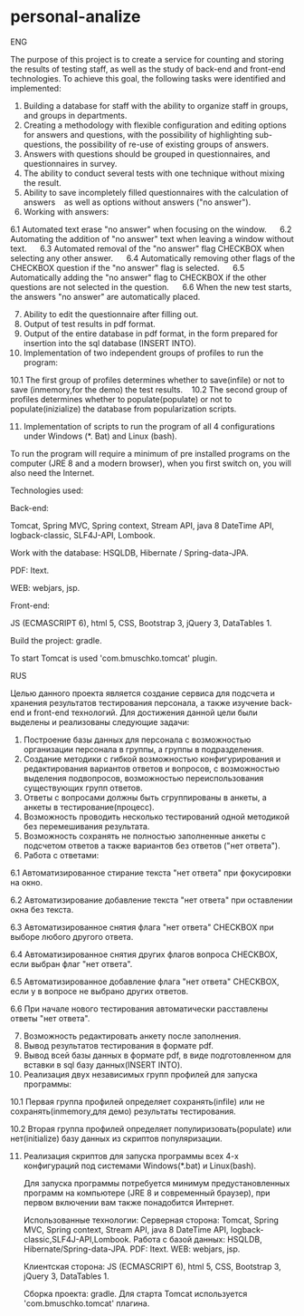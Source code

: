 # personal-analize
ENG

The purpose of this project is to create a service for counting and storing the results of testing staff, as well as
the study of back-end and front-end technologies.
To achieve this goal, the following tasks were identified and implemented:
1. Building a database for staff with the ability to organize staff in groups, and groups in departments.
2. Creating a methodology with flexible configuration and editing options for answers and questions, with the possibility of highlighting sub-questions, the possibility of re-use of existing groups of answers.
3. Answers with questions should be grouped in questionnaires, and questionnaires in survey.
4. The ability to conduct several tests with one technique without mixing the result.
5. Ability to save incompletely filled questionnaires with the calculation of answers
   as well as options without answers ("no answer").
6. Working with answers:

6.1 Automated text erase "no answer" when focusing on the window.
  
  6.2 Automating the addition of "no answer" text when leaving a window without text.
  
  6.3 Automated removal of the "no answer" flag CHECKBOX when selecting any other answer.
  
  6.4 Automatically removing other flags of the CHECKBOX question if the "no answer" flag is selected.
  
  6.5 Automatically adding the "no answer" flag to CHECKBOX if the other questions are not selected in the question.
  
  6.6 When the new test starts, the answers "no answer" are automatically placed.
  
7. Ability to edit the questionnaire after filling out.
8. Output of test results in pdf format.
9. Output of the entire database in pdf format, in the form prepared for insertion into the sql database (INSERT INTO).
10. Implementation of two independent groups of profiles to run the program:

10.1 The first group of profiles determines whether to save(infile) or not to save (inmemory,for the demo) the test results.
  
10.2 The second group of profiles determines whether to populate(populate) or not to populate(inizialize) the database from popularization scripts.

11. Implementation of scripts to run the program of all 4 configurations under Windows (*. Bat) and Linux (bash).

   To run the program will require a minimum of pre installed programs on the computer (JRE 8 and a modern browser), when you first switch on, you will also need the Internet.
        
  
  Technologies used:
  
  Back-end:
  
  Tomcat, Spring MVC, Spring context, Stream API, java 8 DateTime API, logback-classic, SLF4J-API, Lombook.

Work with the database: HSQLDB, Hibernate / Spring-data-JPA.
 
 PDF: Itext.
   
 
 WEB: webjars, jsp.
   
   
   Front-end:
   
  
  JS (ECMASCRIPT 6), html 5, CSS, Bootstrap 3, jQuery 3, DataTables 1.
    
   
   Build the project: gradle.
   
  
  To start Tomcat is used 'com.bmuschko.tomcat' plugin.

RUS

Целью данного проекта является создание сервиса для подсчета и хранения результатов тестирования персонала, а также 
изучение back-end и front-end технологий.
Для достижения данной цели были выделены и реализованы следующие задачи:
1. Построение базы данных для персонала с возможностью организации персонала в группы, а группы в подразделения.
2. Создание методики с гибкой возможностью конфигурирования и редактирования вариантов ответов и вопросов, с возможностью выделения подвопросов, возможностью переиспользования существующих групп ответов.
3. Ответы с вопросами должны быть сгруппированы в анкеты, а анкеты в тестирование(процесс). 
4. Возможность проводить несколько тестирований одной методикой без перемешивания результата.
5. Возможность сохранять не полностью заполненные анкеты с подсчетом ответов 
   а также вариантов без ответов ("нет ответа").
6. Работа с ответами:

6.1 Автоматизированное стирание текста "нет ответа" при фокусировки на окно.
  
  6.2 Автоматизирование добавление текста "нет ответа" при оставлении окна без текста.
  
  6.3 Автоматизированное снятия флага "нет ответа" CHECKBOX при выборе любого другого ответа.
  
  6.4 Автоматизированное снятия других флагов вопроса CHECKBOX, если выбран флаг  "нет ответа".
  
  6.5 Автоматизированное добавление флага "нет ответа" CHECKBOX, если у в вопросе не выбрано других ответов.
  
  6.6 При начале нового тестирования автоматически расставлены ответы "нет ответа".

7. Возможность редактировать анкету после заполнения.
8. Вывод результатов тестирования в формате pdf.
9. Вывод всей базы данных в формате pdf, в виде подготовленном для вставки в sql базу данных(INSERT INTO).
10. Реализация двух независимых групп профилей для запуска программы:

  10.1 Первая группа профилей определяет сохранять(infile) или не сохранять(inmemory,для демо) результаты тестирования.
  
  10.2 Вторая группа профилей определяет популиризовать(populate) или нет(initialize) базу данных из скриптов популяризации.

11. Реализация скриптов для запуска программы всех 4-х конфигураций под системами Windows(*.bat) и Linux(bash).

    Для запуска программы потребуется минимум предустановленных программ на компьютере (JRE 8 и современный браузер), при первом включении вам также понадобится Интернет.
    
    Использованные технологии:
    Серверная сторона: 
    Tomcat, Spring MVC, Spring context, Stream API, java 8 DateTime API, logback-classic,SLF4J-API,Lombook.
    Работа с базой данных: HSQLDB, Hibernate/Spring-data-JPA.
    PDF: Itext.
    WEB: webjars, jsp.
    
    Клиентская сторона:
    JS (ECMASCRIPT 6), html 5, CSS, Bootstrap 3, jQuery 3, DataTables 1.
    
    Сборка проекта: gradle.
    Для старта Tomcat используется 'com.bmuschko.tomcat' плагина.
